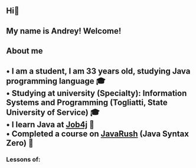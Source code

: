 ## Hi👋
## My name is Andrey! Welcome!

## About me

• I am a student, I am 33 years old, studying Java programming language :mortar_board:    
• Studying at university (Specialty): Information Systems and Programming (Togliatti, State University of Service) :mortar_board:                   
• I learn Java at [Job4j](https://job4j.ru/) :page_facing_up:            
• Completed a course on [JavaRush](https://javarush.com/quests/QUEST_JAVA_SYNTAX) (Java Syntax Zero) :page_facing_up:        
-
### Lessons of:
<!--
**AnKondratev/AnKondratev** is a ✨ _special_ ✨ repository because its `README.md` (this file) appears on your GitHub profile.

Here are some ideas to get you started:

- 🔭 I’m currently working on ...
- 🌱 I’m currently learning ...
- 👯 I’m looking to collaborate on ...
- 🤔 I’m looking for help with ...
- 💬 Ask me about ...
- 📫 How to reach me: ...
- 😄 Pronouns: ...
- ⚡ Fun fact: ...
-->
